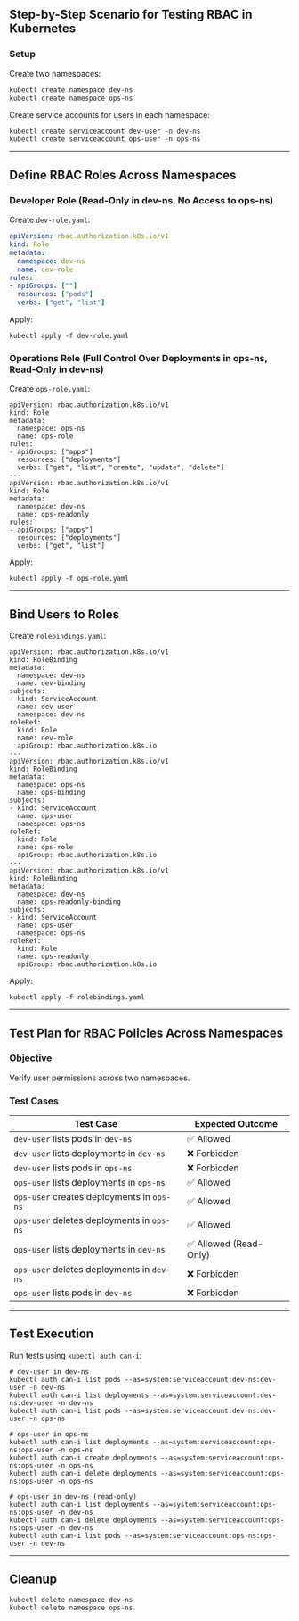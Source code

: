 ## **Step-by-Step Scenario for Testing RBAC in Kubernetes**

### **Setup**

Create two namespaces:

```sh
kubectl create namespace dev-ns
kubectl create namespace ops-ns
```

Create service accounts for users in each namespace:

```
kubectl create serviceaccount dev-user -n dev-ns
kubectl create serviceaccount ops-user -n ops-ns
```

---

## **Define RBAC Roles Across Namespaces**

### **Developer Role (Read-Only in dev-ns, No Access to ops-ns)**

Create `dev-role.yaml`:

```yaml
apiVersion: rbac.authorization.k8s.io/v1
kind: Role
metadata:
  namespace: dev-ns
  name: dev-role
rules:
- apiGroups: [""]
  resources: ["pods"]
  verbs: ["get", "list"]
```

Apply:

```
kubectl apply -f dev-role.yaml
```

### **Operations Role (Full Control Over Deployments in ops-ns, Read-Only in dev-ns)**

Create `ops-role.yaml`:

```
apiVersion: rbac.authorization.k8s.io/v1
kind: Role
metadata:
  namespace: ops-ns
  name: ops-role
rules:
- apiGroups: ["apps"]
  resources: ["deployments"]
  verbs: ["get", "list", "create", "update", "delete"]
---
apiVersion: rbac.authorization.k8s.io/v1
kind: Role
metadata:
  namespace: dev-ns
  name: ops-readonly
rules:
- apiGroups: ["apps"]
  resources: ["deployments"]
  verbs: ["get", "list"]
```

Apply:

```
kubectl apply -f ops-role.yaml
```

---

## **Bind Users to Roles**

Create `rolebindings.yaml`:

```
apiVersion: rbac.authorization.k8s.io/v1
kind: RoleBinding
metadata:
  namespace: dev-ns
  name: dev-binding
subjects:
- kind: ServiceAccount
  name: dev-user
  namespace: dev-ns
roleRef:
  kind: Role
  name: dev-role
  apiGroup: rbac.authorization.k8s.io
---
apiVersion: rbac.authorization.k8s.io/v1
kind: RoleBinding
metadata:
  namespace: ops-ns
  name: ops-binding
subjects:
- kind: ServiceAccount
  name: ops-user
  namespace: ops-ns
roleRef:
  kind: Role
  name: ops-role
  apiGroup: rbac.authorization.k8s.io
---
apiVersion: rbac.authorization.k8s.io/v1
kind: RoleBinding
metadata:
  namespace: dev-ns
  name: ops-readonly-binding
subjects:
- kind: ServiceAccount
  name: ops-user
  namespace: ops-ns
roleRef:
  kind: Role
  name: ops-readonly
  apiGroup: rbac.authorization.k8s.io
```

Apply:

```
kubectl apply -f rolebindings.yaml
```

---

## **Test Plan for RBAC Policies Across Namespaces**

### **Objective**

Verify user permissions across two namespaces.

### **Test Cases**

| Test Case                                  | Expected Outcome      |
| ------------------------------------------ | --------------------- |
| `dev-user` lists pods in `dev-ns`          | ✅ Allowed             |
| `dev-user` lists deployments in `dev-ns`   | ❌ Forbidden           |
| `dev-user` lists pods in `ops-ns`          | ❌ Forbidden           |
| `ops-user` lists deployments in `ops-ns`   | ✅ Allowed             |
| `ops-user` creates deployments in `ops-ns` | ✅ Allowed             |
| `ops-user` deletes deployments in `ops-ns` | ✅ Allowed             |
| `ops-user` lists deployments in `dev-ns`   | ✅ Allowed (Read-Only) |
| `ops-user` deletes deployments in `dev-ns` | ❌ Forbidden           |
| `ops-user` lists pods in `dev-ns`          | ❌ Forbidden           |

---

## **Test Execution**

Run tests using `kubectl auth can-i`:

```
# dev-user in dev-ns
kubectl auth can-i list pods --as=system:serviceaccount:dev-ns:dev-user -n dev-ns
kubectl auth can-i list deployments --as=system:serviceaccount:dev-ns:dev-user -n dev-ns
kubectl auth can-i list pods --as=system:serviceaccount:dev-ns:dev-user -n ops-ns

# ops-user in ops-ns
kubectl auth can-i list deployments --as=system:serviceaccount:ops-ns:ops-user -n ops-ns
kubectl auth can-i create deployments --as=system:serviceaccount:ops-ns:ops-user -n ops-ns
kubectl auth can-i delete deployments --as=system:serviceaccount:ops-ns:ops-user -n ops-ns

# ops-user in dev-ns (read-only)
kubectl auth can-i list deployments --as=system:serviceaccount:ops-ns:ops-user -n dev-ns
kubectl auth can-i delete deployments --as=system:serviceaccount:ops-ns:ops-user -n dev-ns
kubectl auth can-i list pods --as=system:serviceaccount:ops-ns:ops-user -n dev-ns
```

---

## **Cleanup**

```
kubectl delete namespace dev-ns
kubectl delete namespace ops-ns
```
